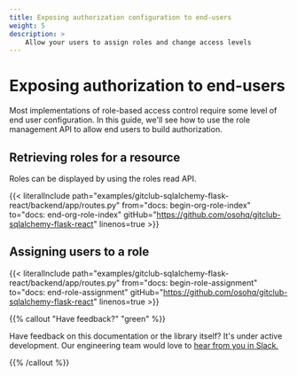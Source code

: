 ```yaml
---
title: Exposing authorization configuration to end-users
weight: 5
description: >
    Allow your users to assign roles and change access levels
---
```


# Exposing authorization to end-users

Most implementations of role-based access control require some level of
end user configuration. In this guide, we'll see how to use the role
management API to allow end users to build authorization.

## Retrieving roles for a resource

Roles can be displayed by using the roles read API.

{{< literalInclude
    path="examples/gitclub-sqlalchemy-flask-react/backend/app/routes.py"
    from="docs: begin-org-role-index"
    to="docs: end-org-role-index"
    gitHub="https://github.com/osohq/gitclub-sqlalchemy-flask-react"
    linenos=true
    >}}

## Assigning users to a role

{{< literalInclude
    path="examples/gitclub-sqlalchemy-flask-react/backend/app/routes.py"
    from="docs: begin-role-assignment"
    to="docs: end-role-assignment"
    gitHub="https://github.com/osohq/gitclub-sqlalchemy-flask-react"
    linenos=true
    >}}

{{% callout "Have feedback?" "green" %}}

Have feedback on this documentation or the library itself? It's under
active development. Our engineering team would love to [hear from you in
Slack.](https://join-slack.osohq.com/)

{{% /callout %}}
